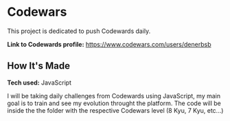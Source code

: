 # Codewars
This project is dedicated to push Codewards daily.

**Link to Codewards profile:** https://www.codewars.com/users/denerbsb

## How It's Made

**Tech used:** JavaScript

I will be taking daily challenges from Codewards using JavaScript, my main goal is to train and see my evolution throught the platform. The code will be inside the the folder with the respective Codewars level (8 Kyu, 7 Kyu, etc...)

